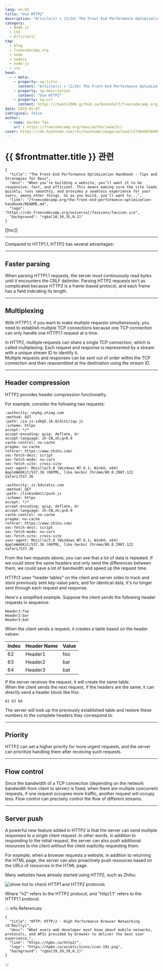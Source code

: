 ```yaml
---
lang: en-US
title: "Use HTTP2"
description: "Article(s) > (2/24) The Front-End Performance Optimization Handbook – Tips and Strategies for Devs"
category:
  - Node.js
  - CSS
  - Article(s)
tag:
  - blog
  - freecodecamp.org
  - node
  - nodejs
  - node-js
  - css
head:
  - - meta:
    - property: og:title
      content: "Article(s) > (2/24) The Front-End Performance Optimization Handbook – Tips and Strategies for Devs"
    - property: og:description
      content: "Use HTTP2"
    - property: og:url
      content: https://chanhi2000.github.io/bookshelf/freecodecamp.org/the-front-end-performance-optimization-handbook/use-http2.html
date: 2025-05-07
isOriginal: false
author:
  - name: Gordan Tan
    url : https://freecodecamp.org/news/author/woai3c/
cover: https://cdn.hashnode.com/res/hashnode/image/upload/v1746468304666/ca24ac6b-1591-4abf-a544-739fbfaecf49.png
---
```


# {{ $frontmatter.title }} 관련

```component VPCard
{
  "title": "The Front-End Performance Optimization Handbook – Tips and Strategies for Devs",
  "desc": "When you’re building a website, you’ll want it to be responsive, fast, and efficient. This means making sure the site loads quickly, runs smoothly, and provides a seamless experience for your users, among other things. So as you build, you’ll want to...",
  "link": "/freecodecamp.org/the-front-end-performance-optimization-handbook/README.md",
  "logo": "https://cdn.freecodecamp.org/universal/favicons/favicon.ico",
  "background": "rgba(10,10,35,0.2)"
}
```

[[toc]]

---

<SiteInfo
  name="The Front-End Performance Optimization Handbook – Tips and Strategies for Devs"
  desc="When you’re building a website, you’ll want it to be responsive, fast, and efficient. This means making sure the site loads quickly, runs smoothly, and provides a seamless experience for your users, among other things. So as you build, you’ll want to..."
  url="https://freecodecamp.org/news/the-front-end-performance-optimization-handbook#heading-use-http2"
  logo="https://cdn.freecodecamp.org/universal/favicons/favicon.ico"
  preview="https://cdn.hashnode.com/res/hashnode/image/upload/v1746468304666/ca24ac6b-1591-4abf-a544-739fbfaecf49.png"/>

Compared to HTTP1.1, HTTP2 has several advantages:

---

## Faster parsing

When parsing HTTP1.1 requests, the server must continuously read bytes until it encounters the CRLF delimiter. Parsing HTTP2 requests isn't as complicated because HTTP2 is a frame-based protocol, and each frame has a field indicating its length.

---

## Multiplexing

With HTTP1.1, if you want to make multiple requests simultaneously, you need to establish multiple TCP connections because one TCP connection can only handle one HTTP1.1 request at a time.

In HTTP2, multiple requests can share a single TCP connection, which is called multiplexing. Each request and response is represented by a stream with a unique stream ID to identify it.  
Multiple requests and responses can be sent out of order within the TCP connection and then reassembled at the destination using the stream ID.

---

## Header compression

HTTP2 provides header compression functionality.

For example, consider the following two requests:

```plaintext
:authority: unpkg.zhimg.com
:method: GET
:path: /za-js-sdk@2.16.0/dist/zap.js
:scheme: https
accept: */*
accept-encoding: gzip, deflate, br
accept-language: zh-CN,zh;q=0.9
cache-control: no-cache
pragma: no-cache
referer: https://www.zhihu.com/
sec-fetch-dest: script
sec-fetch-mode: no-cors
sec-fetch-site: cross-site
user-agent: Mozilla/5.0 (Windows NT 6.1; Win64; x64) AppleWebKit/537.36 (KHTML, like Gecko) Chrome/80.0.3987.122 Safari/537.36
```

```plaintext
:authority: zz.bdstatic.com
:method: GET
:path: /linksubmit/push.js
:scheme: https
accept: */*
accept-encoding: gzip, deflate, br
accept-language: zh-CN,zh;q=0.9
cache-control: no-cache
pragma: no-cache
referer: https://www.zhihu.com/
sec-fetch-dest: script
sec-fetch-mode: no-cors
sec-fetch-site: cross-site
user-agent: Mozilla/5.0 (Windows NT 6.1; Win64; x64) AppleWebKit/537.36 (KHTML, like Gecko) Chrome/80.0.3987.122 Safari/537.36
```

From the two requests above, you can see that a lot of data is repeated. If we could store the same headers and only send the differences between them, we could save a lot of bandwidth and speed up the request time.

HTTP/2 uses "header tables" on the client and server sides to track and store previously sent key-value pairs, and for identical data, it's no longer sent through each request and response.

Here's a simplified example. Suppose the client sends the following header requests in sequence:

```plaintext
Header1:foo
Header2:bar
Header3:bat
```

When the client sends a request, it creates a table based on the header values:

| Index | Header Name | Value |
| --- | --- | --- |
| 62 | Header1 | foo |
| 63 | Header2 | bar |
| 64 | Header3 | bat |

If the server receives the request, it will create the same table.  
When the client sends the next request, if the headers are the same, it can directly send a header block like this:

```plaintext
62 63 64
```

The server will look up the previously established table and restore these numbers to the complete headers they correspond to.

---

## Priority

HTTP2 can set a higher priority for more urgent requests, and the server can prioritize handling them after receiving such requests.

---

## Flow control

Since the bandwidth of a TCP connection (depending on the network bandwidth from client to server) is fixed, when there are multiple concurrent requests, if one request occupies more traffic, another request will occupy less. Flow control can precisely control the flow of different streams.

---

## Server push

A powerful new feature added in HTTP2 is that the server can send multiple responses to a single client request. In other words, in addition to responding to the initial request, the server can also push additional resources to the client without the client explicitly requesting them.

For example, when a browser requests a website, in addition to returning the HTML page, the server can also proactively push resources based on the URLs of resources in the HTML page.

Many websites have already started using HTTP2, such as Zhihu:

![show hot to check HTTP1 and HTTP2 protocols](https://camo.githubusercontent.com/17c8f78f0341150240e6719ed82ee794e5c569404861581ccad306b88d9b6f6c/68747470733a2f2f696d672d626c6f672e6373646e696d672e636e2f696d675f636f6e766572742f39636165316532313931613035393466393833373636646635636265373562352e706e67)

Where "h2" refers to the HTTP2 protocol, and "http/1.1" refers to the HTTP1.1 protocol.

::: info References:

```component VPCard
{
  "title": "HTTP: HTTP/2 - High Performance Browser Networking (O'Reilly)",
  "desc": "What every web developer must know about mobile networks, protocols, and APIs provided by browser to deliver the best user experience.",
  "link": "https://hpbn.co/http2/",
  "logo": "https://hpbn.co/assets/icons/icon-192.png",
  "background": "rgba(39,39,39,0.2)"
}
```

<SiteInfo
  name="HTTP: Hypertext Transfer Protocol | MDN"
  desc="HTTP is an application-layer protocol for transmitting hypermedia documents, such as HTML.
It was designed for communication between web browsers and web servers, but it can also be used for other purposes, such as machine-to-machine communication, programmatic access to APIs, and more."
  url="https://developer.mozilla.org/en-US/docs/Web/HTTP/"
  logo="https://developer.mozilla.org/favicon.ico"
  preview="https://developer.mozilla.org/mdn-social-share.d893525a4fb5fb1f67a2.png"/>

:::